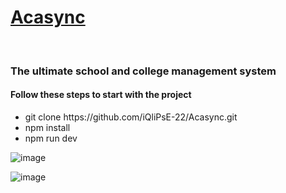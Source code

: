 <a href = "https://acasync.vercel.app/"><h1>Acasync</h1></a>
<br>
<h3>The ultimate school and college management system</h3>

<h4>Follow these steps to start with the project</h4>
<ul>
    <li>git clone https://github.com/iQliPsE-22/Acasync.git</li>
    <li>npm install</li>
    <li>npm run dev</li>
</ul>

![image](https://github.com/iQliPsE-22/Acasync/assets/91374730/f4945310-afc5-4d2e-9f81-d04889a80054)

![image](https://github.com/iQliPsE-22/Acasync/assets/91374730/c92aa63a-a752-4eca-a444-7c7f751b9ed3)
